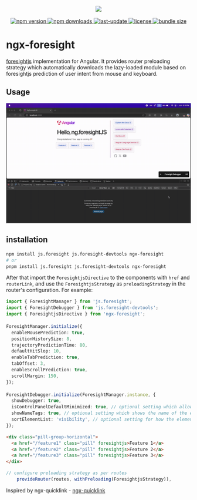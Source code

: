 <p align="center">
  <img src="https://foresightjs.com/img/logo.svg" width="305px">
</p>

<p align="center">
  <a href="https://www.npmjs.com/package/ngx-foresight">
    <img src="https://img.shields.io/npm/v/ngx-foresight.svg" alt="npm version" />
  </a>
  <a href="https://www.npmjs.com/package/ngx-foresight">
    <img src="https://img.shields.io/npm/dm/ngx-foresight.svg" alt="npm downloads" />
  </a>
  <a href="https://www.npmjs.com/package/ngx-foresight">
    <img src="https://img.shields.io/npm/last-update/ngx-foresight.svg" alt="last-update" />
  </a>
  <a href="https://github.com/akshykhade/ngx-foresight/blob/main/LICENSE">
    <img src="https://img.shields.io/npm/l/ngx-foresight.svg" alt="license" />
  </a>
  <a href="https://bundlephobia.com/package/ngx-foresight">
    <img src="https://img.shields.io/bundlephobia/minzip/ngx-foresight" alt="bundle size" />
  </a>
</p>

# ngx-foresight

[foresightjs](https://foresightjs.com/) implementation for Angular. It provides router preloading strategy which automatically downloads the lazy-loaded module based on foresightjs prediction of user intent from mouse and keyboard.

## Usage

![Screenshot](public/example.gif)

## installation

```bash
npm install js.foresight js.foresight-devtools ngx-foresight
# or
pnpm install js.foresight js.foresight-devtools ngx-foresight
```

After that import the `ForesightjsDirective` to the components with `href` and `routerLink`, and use the `ForesightjsStrategy` as `preloadingStrategy` in the router's configuration. For example:

```ts
import { ForesightManager } from 'js.foresight';
import { ForesightDebugger } from 'js.foresight-devtools';
import { ForesightjsDirective } from 'ngx-foresight';

ForesightManager.initialize({
  enableMousePrediction: true,
  positionHistorySize: 8,
  trajectoryPredictionTime: 80,
  defaultHitSlop: 10,
  enableTabPrediction: true,
  tabOffset: 3,
  enableScrollPrediction: true,
  scrollMargin: 150,
});

ForesightDebugger.initialize(ForesightManager.instance, {
  showDebugger: true,
  isControlPanelDefaultMinimized: true, // optional setting which allows you to minimize the control panel on default
  showNameTags: true, // optional setting which shows the name of the element
  sortElementList: 'visibility', // optional setting for how the elements in the control panel are sorted
});
```

```html
<div class="pill-group-horizontal">
  <a href="/feature1" class="pill" foresightjs>Feature 1</a>
  <a href="/feature2" class="pill" foresightjs>Feature 2</a>
  <a href="/feature3" class="pill" foresightjs>Feature 3</a>
</div>
```

```ts
// configure preloading strategy as per routes
    provideRouter(routes, withPreloading(ForesightjsStrategy)),
```

Inspired by ngx-quicklink - [ngx-quicklink](https://github.com/mgechev/ngx-quicklink) 
